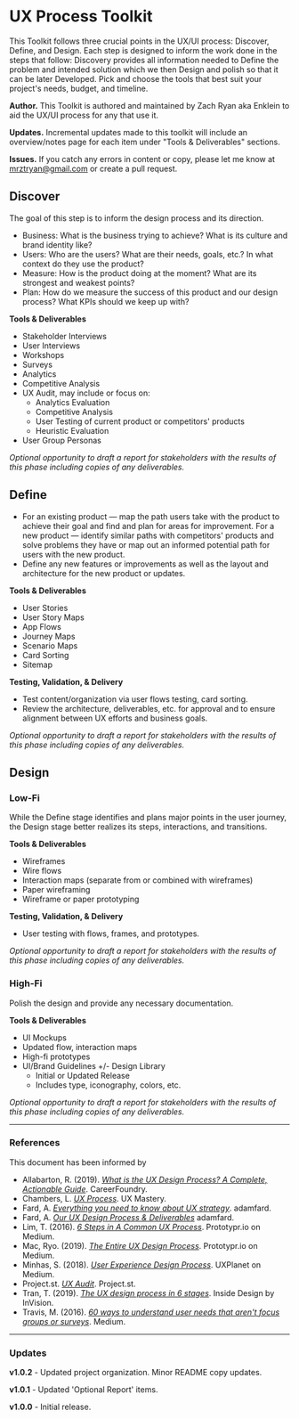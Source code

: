 # UX Process Toolkit
This Toolkit follows three crucial points in the UX/UI process: Discover, Define, and Design. Each step is designed to inform the work done in the steps that follow: Discovery provides all information needed to Define the problem and intended solution which we then Design and polish so that it can be later Developed. Pick and choose the tools that best suit your project's needs, budget, and timeline.

**Author.** This Toolkit is authored and maintained by Zach Ryan aka Enklein to aid the UX/UI process for any that use it.

**Updates.** Incremental updates made to this toolkit will include an overview/notes page for each item under "Tools & Deliverables" sections.

**Issues.** If you catch any errors in content or copy, please let me know at mrztryan@gmail.com or create a pull request.


## Discover
The goal of this step is to inform the design process and its direction.
* Business: What is the business trying to achieve? What is its culture and brand identity like?
* Users: Who are the users? What are their needs, goals, etc.? In what context do they use the product?
* Measure: How is the product doing at the moment? What are its strongest and weakest points? 
* Plan: How do we measure the success of this product and our design process? What KPIs should we keep up with?

**Tools & Deliverables**
* Stakeholder Interviews
* User Interviews
* Workshops
* Surveys
* Analytics
* Competitive Analysis
* UX Audit, may include or focus on:
    * Analytics Evaluation
    * Competitive Analysis
    * User Testing of current product or competitors' products
    * Heuristic Evaluation
* User Group Personas

*Optional opportunity to draft a report for stakeholders with the results of this phase including copies of any deliverables.*


## Define
* For an existing product — map the path users take with the product to achieve their goal and find and plan for areas for improvement. For a new product — identify similar paths with competitors' products and solve problems they have or map out an informed potential path for users with the new product.
* Define any new features or improvements as well as the layout and architecture for the new product or updates.

**Tools & Deliverables**
* User Stories
* User Story Maps
* App Flows
* Journey Maps
* Scenario Maps
* Card Sorting
* Sitemap

**Testing, Validation, & Delivery**
* Test content/organization via user flows testing, card sorting.
* Review the architecture, deliverables, etc. for approval and to ensure alignment between UX efforts and business goals.

*Optional opportunity to draft a report for stakeholders with the results of this phase including copies of any deliverables.*


## Design
### Low-Fi
While the Define stage identifies and plans major points in the user journey, the Design stage better realizes its steps, interactions, and transitions.

**Tools & Deliverables**
* Wireframes
* Wire flows
* Interaction maps (separate from or combined with wireframes)
* Paper wireframing
* Wireframe or paper prototyping

**Testing, Validation, & Delivery**
* User testing with flows, frames, and prototypes.

*Optional opportunity to draft a report for stakeholders with the results of this phase including copies of any deliverables.*

### High-Fi
Polish the design and provide any necessary documentation.

**Tools & Deliverables**
* UI Mockups
* Updated flow, interaction maps
* High-fi prototypes
* UI/Brand Guidelines +/- Design Library
    * Initial or Updated Release
    * Includes type, iconography, colors, etc.

*Optional opportunity to draft a report for stakeholders with the results of this phase including copies of any deliverables.*

---

### References
This document has been informed by 
* Allabarton, R. (2019). [*What is the UX Design Process? A Complete, Actionable Guide*](https://careerfoundry.com/en/blog/ux-design/the-ux-design-process-an-actionable-guide-to-your-first-job-in-ux/). CareerFoundry.
* Chambers, L. [*UX Process*](https://uxmastery.com/resources/process/). UX Mastery.
* Fard, A. [*Everything you need to know about UX strategy*](https://adamfard.com/blog/ux-strategy). adamfard.
* Fard, A. [*Our UX Design Process & Deliverables*](https://adamfard.com/ux-design-process) adamfard.
* Lim, T. (2016). [*6 Steps in A Common UX Process*](https://blog.prototypr.io/a-common-product-ux-design-process-55af4ab5665e). Prototypr.io on Medium.
* Mac, Ryo. (2019). [*The Entire UX Design Process*](https://blog.prototypr.io/the-entire-ux-design-process-3fbbb36debd7). Prototypr.io on Medium.
* Minhas, S. (2018). [*User Experience Design Process*](https://uxplanet.org/user-experience-design-process-d91df1a45916). UXPlanet on Medium.
* Project.st. [*UX Audit*](https://www.process.st/checklist/ux-audit/). Project.st.
* Tran, T. (2019). [*The UX design process in 6 stages*](https://www.invisionapp.com/inside-design/6-stages-ux-process/). Inside Design by InVision.
* Travis, M. (2016). [*60 ways to understand user needs that aren't focus groups or surveys*](https://medium.com/@userfocus/60-ways-to-understand-user-needs-that-arent-focus-groups-or-surveys-8510e13b3408). Medium.

---

### Updates
**v1.0.2** - Updated project organization. Minor README copy updates.

**v1.0.1** - Updated 'Optional Report' items.

**v1.0.0** - Initial release.